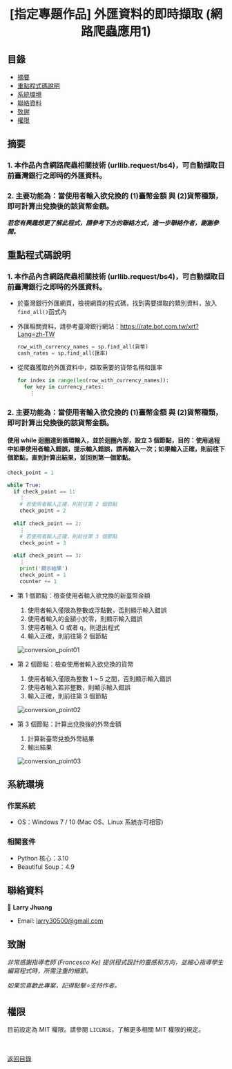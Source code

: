 <h1 align="center">
  <br>
  [指定專題作品] 外匯資料的即時擷取 (網路爬蟲應用1)
</h1>


## 目錄
* [摘要](#摘要)
* [重點程式碼說明](#重點說明)
* [系統環境](#系統環境)
* [聯絡資料](#聯絡資料)
* [致謝](#致謝)
* [權限](#權限)


## 摘要
### 1. 本作品內含網路爬蟲相關技術 (urllib.request/bs4)，可自動擷取目前臺灣銀行之即時的外匯資料。
### 2. 主要功能為：當使用者輸入欲兌換的 (1)臺幣金額 與 (2)貨幣種類，即可計算出兌換後的該貨幣金額。

<strong><em>若您有興趣想更了解此程式，請參考下方的聯絡方式，進一步聯絡作者，謝謝參閱。</em></strong>


## 重點程式碼說明
### 1. 本作品內含網路爬蟲相關技術 (urllib.request/bs4)，可自動擷取目前臺灣銀行之即時的外匯資料。
* 於臺灣銀行外匯網頁，檢視網頁的程式碼，找到需要擷取的類別資料，放入`find_all()`函式內
* 外匯相關資料，請參考臺灣銀行網站：https://rate.bot.com.tw/xrt?Lang=zh-TW
  ```python
  row_with_currency_names = sp.find_all(貨幣)
  cash_rates = sp.find_all(匯率)
  ```
  
* 從爬蟲獲取的外匯資料中，擷取需要的貨幣名稱和匯率
  ```python
  for index in range(len(row_with_currency_names)):
    for key in currency_rates:
      ⋮
  ```
  
### 2. 主要功能為：當使用者輸入欲兌換的 (1)臺幣金額 與 (2)貨幣種類，即可計算出兌換後的該貨幣金額。
#### 使用 while 迴圈達到循環輸入，並於迴圈內部，設立 3 個節點，目的：使用過程中如果使用者輸入錯誤，提示輸入錯誤，請再輸入一次；如果輸入正確，則前往下個節點，直到計算出結果，並回到第一個節點。
  ```python
  check_point = 1
  
  while True:
    if check_point == 1:
      ⋮
      # 若使用者輸入正確，則前往第 2 個節點
      check_point = 2
      
    elif check_point == 2:
      ⋮
      # 若使用者輸入正確，則前往第 3 個節點
      check_point = 3
      
    elif check_point == 3:
      ⋮
      print('顯示結果')
      check_point = 1
      counter += 1
  ```
  * 第 1 個節點：檢查使用者輸入欲兌換的新臺幣金額
    1. 使用者輸入僅限為整數或浮點數，否則顯示輸入錯誤
    2. 使用者輸入的金額小於零，則顯示輸入錯誤
    3. 使用者輸入 Q 或者 q，則退出程式
    4. 輸入正確，則前往第 2 個節點
    
    ![conversion_point01](images/conversion_point01.gif)

  * 第 2 個節點：檢查使用者輸入欲兌換的貨幣
    1. 使用者輸入僅限為整數 1 ~ 5 之間，否則顯示輸入錯誤
    2. 使用者輸入若非整數，則顯示輸入錯誤
    3. 輸入正確，則前往第 3 個節點
    
    ![conversion_point02](images/conversion_point02.gif)
  
  * 第 3 個節點：計算出兌換後的外幣金額
    1. 計算新臺幣兌換外幣結果
    2. 輸出結果

    ![conversion_point03](images/conversion_point03.gif)


## 系統環境
### 作業系統
* OS：Windows 7 / 10 (Mac OS、Linux 系統亦可相容)

### 相關套件
* Python 核心：3.10
* Beautiful Soup：4.9


## 聯絡資料
👤 **Larry Jhuang**
  * Email: larry30500@gmail.com


## 致謝
*非常感謝指導老師 (Francesco Ke) 提供程式設計的靈感和方向，並細心指導學生編寫程式時，所需注重的細節。*

*如果您喜歡此專案，記得點擊⭐️支持作者。*


## 權限
目前設定為 MIT 權限。請參閱 `LICENSE`，了解更多相關 MIT 權限的規定。

<br><br>[返回目錄](#目錄)

